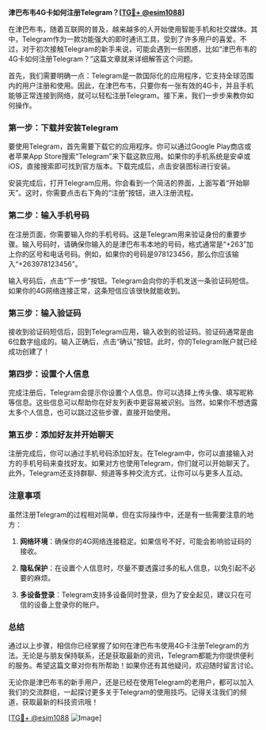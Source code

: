 **津巴布韦4G卡如何注册Telegram？[[TG💪+ @esim1088](https://t.me/s/esim1088)]**

在津巴布韦，随着互联网的普及，越来越多的人开始使用智能手机和社交媒体。其中，Telegram作为一款功能强大的即时通讯工具，受到了许多用户的喜爱。不过，对于初次接触Telegram的新手来说，可能会遇到一些困惑，比如“津巴布韦的4G卡如何注册Telegram？”这篇文章就来详细解答这个问题。

首先，我们需要明确一点：Telegram是一款国际化的应用程序，它支持全球范围内的用户注册和使用。因此，在津巴布韦，只要你有一张有效的4G卡，并且手机能够正常连接到网络，就可以轻松注册Telegram。接下来，我们一步步来教你如何操作。

### 第一步：下载并安装Telegram

要使用Telegram，首先需要下载它的应用程序。你可以通过Google Play商店或者苹果App Store搜索“Telegram”来下载这款应用。如果你的手机系统是安卓或iOS，直接搜索即可找到官方版本。下载完成后，点击安装图标进行安装。

安装完成后，打开Telegram应用。你会看到一个简洁的界面，上面写着“开始聊天”。这时，你需要点击右下角的“注册”按钮，进入注册流程。

### 第二步：输入手机号码

在注册页面，你需要输入你的手机号码。这是Telegram用来验证身份的重要步骤。输入号码时，请确保你输入的是津巴布韦本地的号码，格式通常是“+263”加上你的区号和电话号码。例如，如果你的号码是978123456，那么你应该输入“+263978123456”。

输入号码后，点击“下一步”按钮。Telegram会向你的手机发送一条验证码短信。如果你的4G网络连接正常，这条短信应该很快就能收到。

### 第三步：输入验证码

接收到验证码短信后，回到Telegram应用，输入收到的验证码。验证码通常是由6位数字组成的。输入正确后，点击“确认”按钮。此时，你的Telegram账户就已经成功创建了！

### 第四步：设置个人信息

完成注册后，Telegram会提示你设置个人信息。你可以选择上传头像、填写昵称等信息。这些信息可以帮助你在好友列表中更容易被识别。当然，如果你不想透露太多个人信息，也可以跳过这些步骤，直接开始使用。

### 第五步：添加好友并开始聊天

注册完成后，你可以通过手机号码添加好友。在Telegram中，你可以直接输入对方的手机号码来查找好友。如果对方也使用Telegram，你们就可以开始聊天了。此外，Telegram还支持群聊、频道等多种交流方式，让你可以与更多人互动。

### 注意事项

虽然注册Telegram的过程相对简单，但在实际操作中，还是有一些需要注意的地方：

1. **网络环境**：确保你的4G网络连接稳定。如果信号不好，可能会影响验证码的接收。
   
2. **隐私保护**：在设置个人信息时，尽量不要透露过多的私人信息，以免引起不必要的麻烦。

3. **多设备登录**：Telegram支持多设备同时登录，但为了安全起见，建议只在可信的设备上登录你的账户。

### 总结

通过以上步骤，相信你已经掌握了如何在津巴布韦使用4G卡注册Telegram的方法。无论是与朋友保持联系，还是获取最新的资讯，Telegram都能为你提供便利的服务。希望这篇文章对你有所帮助！如果你还有其他疑问，欢迎随时留言讨论。

无论你是津巴布韦的新手用户，还是已经在使用Telegram的老用户，都可以加入我们的交流群组，一起探讨更多关于Telegram的使用技巧。记得关注我们的频道，获取最新的科技资讯哦！

[[TG💪+ @esim1088](https://t.me/s/esim1088) ![Image](https://i.postimg.cc/4NQfJmqS/Snipaste-2025-05-13-00-14-12.png)]
